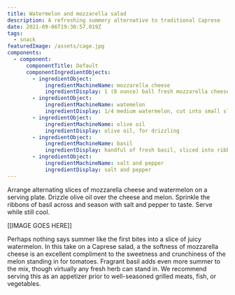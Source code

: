 ```yaml
---
title: Watermelon and mozzarella salad
description: A refreshing summery alternative to traditional Caprese
date: 2021-09-06T19:30:57.019Z
tags:
  - snack
featuredImage: /assets/cage.jpg
components:
  - component:
      componentTitle: Default
      componentIngredientObjects:
        - ingredientObject:
            ingredientMachineName: mozzarella cheese
            ingredientDisplay: 1 (8 ounce) ball fresh mozzarella cheese, sliced
        - ingredientObject:
            ingredientMachineName: watemelon
            ingredientDisplay: 1/4 medium watermelon, cut into small slices
        - ingredientObject:
            ingredientMachineName: olive oil
            ingredientDisplay: olive oil, for drizzling
        - ingredientObject:
            ingredientMachineName: basil
            ingredientDisplay: handful of fresh basil, sliced into ribbons
        - ingredientObject:
            ingredientMachineName: salt and pepper
            ingredientDisplay: salt and pepper
---
```

Arrange alternating slices of mozzarella cheese and watermelon on a serving plate. Drizzle olive oil over the cheese and melon. Sprinkle the ribbons of basil across and season with salt and pepper to taste. Serve while still cool.

\[[IMAGE GOES HERE]]

Perhaps nothing says summer like the first bites into a slice of juicy watermelon. In this take on a Caprese salad, a the softness of mozzarella cheese is an excellent compliment to the sweetness and crunchiness of the melon standing in for tomatoes. Fragrant basil adds even more summer to the mix, though virtually any fresh herb can stand in. We recommend serving this as an appetizer prior to well-seasoned grilled meats, fish, or vegetables.